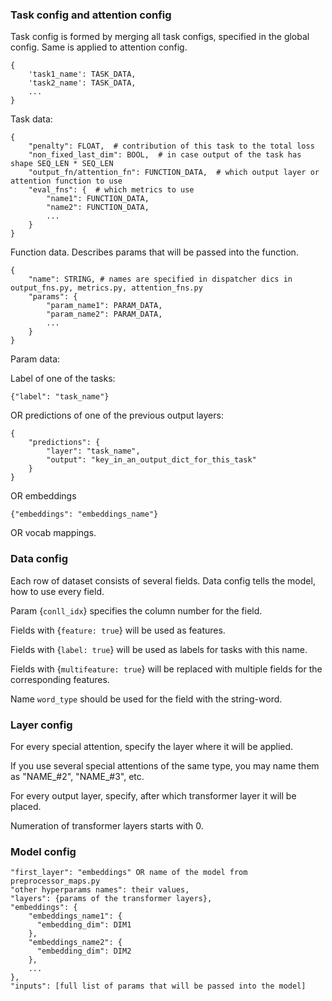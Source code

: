 ### Task config and attention config

Task config is formed by merging all task configs, specified in the global config.
Same is applied to attention config. 

```
{
    'task1_name': TASK_DATA,
    'task2_name': TASK_DATA,
    ...
}
```

Task data:
```
{
    "penalty": FLOAT,  # contribution of this task to the total loss
    "non_fixed_last_dim": BOOL,  # in case output of the task has shape SEQ_LEN * SEQ_LEN
    "output_fn/attention_fn": FUNCTION_DATA,  # which output layer or attention function to use
    "eval_fns": {  # which metrics to use
        "name1": FUNCTION_DATA,
        "name2": FUNCTION_DATA,
        ...
    }
}

```

Function data. Describes params that will be passed into the function.
```
{
    "name": STRING, # names are specified in dispatcher dics in output_fns.py, metrics.py, attention_fns.py
    "params": {
        "param_name1": PARAM_DATA,
        "param_name2": PARAM_DATA,
        ...
    }
}    
```

Param data:

Label of one of the tasks:
```
{"label": "task_name"}
```

OR predictions of one of the previous output layers:
```
{
    "predictions": {
        "layer": "task_name",
        "output": "key_in_an_output_dict_for_this_task"
    }
}
```

OR embeddings
```
{"embeddings": "embeddings_name"}
```

OR vocab mappings.

### Data config

Each row of dataset consists of several fields. Data config tells the model, how to 
use every field.

Param {```conll_idx```} specifies the column number for the field.

Fields with {```feature: true```} will be used as features. 

Fields with {```label: true```} will be used as labels for tasks with this name.

Fields with {```multifeature: true```} will be replaced with multiple fields for the corresponding features.

Name `word_type` should be used for the field with the string-word.
 
### Layer config

For every special attention, specify the layer where it will be applied.

If you use several special attentions of the same type,
you may name them as "NAME_#2", "NAME_#3", etc.

For every output layer, specify, after which transformer layer it will be placed.

Numeration of transformer layers starts with 0.

### Model config

```
"first_layer": "embeddings" OR name of the model from preprocessor_maps.py
"other hyperparams names": their values,
"layers": {params of the transformer layers},
"embeddings": {
    "embeddings_name1": {
      "embedding_dim": DIM1
    },
    "embeddings_name2": {
      "embedding_dim": DIM2
    },
    ...
},
"inputs": [full list of params that will be passed into the model]
```
